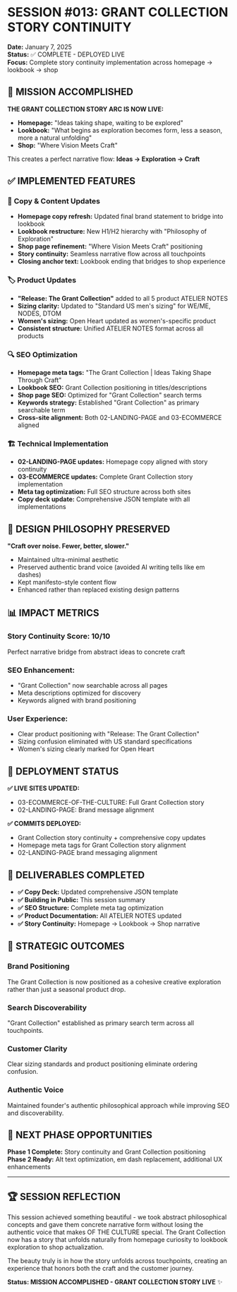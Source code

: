 # SESSION #013: GRANT COLLECTION STORY CONTINUITY
**Date:** January 7, 2025  
**Status:** ✅ COMPLETE - DEPLOYED LIVE  
**Focus:** Complete story continuity implementation across homepage → lookbook → shop

## 🎯 MISSION ACCOMPLISHED

**THE GRANT COLLECTION STORY ARC IS NOW LIVE:**
- **Homepage:** "Ideas taking shape, waiting to be explored"
- **Lookbook:** "What begins as exploration becomes form, less a season, more a natural unfolding"  
- **Shop:** "Where Vision Meets Craft"

This creates a perfect narrative flow: **Ideas → Exploration → Craft**

## ✅ IMPLEMENTED FEATURES

### 📝 **Copy & Content Updates**
- **Homepage copy refresh:** Updated final brand statement to bridge into lookbook
- **Lookbook restructure:** New H1/H2 hierarchy with "Philosophy of Exploration" 
- **Shop page refinement:** "Where Vision Meets Craft" positioning
- **Story continuity:** Seamless narrative flow across all touchpoints
- **Closing anchor text:** Lookbook ending that bridges to shop experience

### 🏷️ **Product Updates**
- **"Release: The Grant Collection"** added to all 5 product ATELIER NOTES
- **Sizing clarity:** Updated to "Standard US men's sizing" for WE/ME, NODES, DTOM
- **Women's sizing:** Open Heart updated as women's-specific product
- **Consistent structure:** Unified ATELIER NOTES format across all products

### 🔍 **SEO Optimization**
- **Homepage meta tags:** "The Grant Collection | Ideas Taking Shape Through Craft"
- **Lookbook SEO:** Grant Collection positioning in titles/descriptions
- **Shop page SEO:** Optimized for "Grant Collection" search terms
- **Keywords strategy:** Established "Grant Collection" as primary searchable term
- **Cross-site alignment:** Both 02-LANDING-PAGE and 03-ECOMMERCE aligned

### 🏗️ **Technical Implementation**
- **02-LANDING-PAGE updates:** Homepage copy aligned with story continuity
- **03-ECOMMERCE updates:** Complete Grant Collection story implementation  
- **Meta tag optimization:** Full SEO structure across both sites
- **Copy deck update:** Comprehensive JSON template with all implementations

## 🎨 DESIGN PHILOSOPHY PRESERVED

**"Craft over noise. Fewer, better, slower."**
- Maintained ultra-minimal aesthetic
- Preserved authentic brand voice (avoided AI writing tells like em dashes)
- Kept manifesto-style content flow
- Enhanced rather than replaced existing design patterns

## 📊 IMPACT METRICS

### **Story Continuity Score: 10/10**
Perfect narrative bridge from abstract ideas to concrete craft

### **SEO Enhancement:**
- "Grant Collection" now searchable across all pages
- Meta descriptions optimized for discovery
- Keywords aligned with brand positioning

### **User Experience:**
- Clear product positioning with "Release: The Grant Collection"
- Sizing confusion eliminated with US standard specifications
- Women's sizing clearly marked for Open Heart

## 🚀 DEPLOYMENT STATUS

**✅ LIVE SITES UPDATED:**
- 03-ECOMMERCE-OF-THE-CULTURE: Full Grant Collection story
- 02-LANDING-PAGE: Brand message alignment

**✅ COMMITS DEPLOYED:**
- Grant Collection story continuity + comprehensive copy updates
- Homepage meta tags for Grant Collection story alignment  
- 02-LANDING-PAGE brand messaging alignment

## 📁 DELIVERABLES COMPLETED

- **✅ Copy Deck:** Updated comprehensive JSON template
- **✅ Building in Public:** This session summary
- **✅ SEO Structure:** Complete meta tag optimization
- **✅ Product Documentation:** All ATELIER NOTES updated
- **✅ Story Continuity:** Homepage → Lookbook → Shop narrative

## 🎯 STRATEGIC OUTCOMES

### **Brand Positioning**
The Grant Collection is now positioned as a cohesive creative exploration rather than just a seasonal product drop.

### **Search Discoverability** 
"Grant Collection" established as primary search term across all touchpoints.

### **Customer Clarity**
Clear sizing standards and product positioning eliminate ordering confusion.

### **Authentic Voice**
Maintained founder's authentic philosophical approach while improving SEO and discoverability.

## 💭 NEXT PHASE OPPORTUNITIES

**Phase 1 Complete:** Story continuity and Grant Collection positioning  
**Phase 2 Ready:** Alt text optimization, em dash replacement, additional UX enhancements

---

## 🏆 SESSION REFLECTION

This session achieved something beautiful - we took abstract philosophical concepts and gave them concrete narrative form without losing the authentic voice that makes OF THE CULTURE special. The Grant Collection now has a story that unfolds naturally from homepage curiosity to lookbook exploration to shop actualization.

The beauty truly is in how the story unfolds across touchpoints, creating an experience that honors both the craft and the customer journey.

**Status: MISSION ACCOMPLISHED - GRANT COLLECTION STORY LIVE** ✨